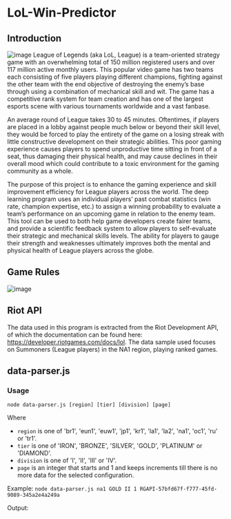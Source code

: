 # LoL-Win-Predictor

## Introduction
![image](https://user-images.githubusercontent.com/72530527/173493464-56178ca8-d420-43ac-afa3-2146b9bcb457.png)
League of Legends (aka LoL, League) is a team-oriented strategy game with an overwhelming total of 150 million registered users and over 117 million active monthly users. This popular video game has two teams each consisting of five players playing different champions, fighting against the other team with the end objective of destroying the enemy’s base through using a combination of mechanical skill and wit. The game has a competitive rank system for team creation and has one of the largest esports scene with various tournaments worldwide and a vast fanbase.

An average round of League takes 30 to 45 minutes. Oftentimes, if players are placed in a lobby against people much below or beyond their skill level, they would be forced to play the entirety of the game on a losing streak with little constructive development on their strategic abilities. This poor gaming experience causes players to spend unproductive time sitting in front of a seat, thus damaging their physical health, and may cause declines in their overall mood which could contribute to a toxic environment for the gaming community as a whole.

The purpose of this project is to enhance the gaming experience and skill improvement efficiency for League players across the world. The deep learning program uses an individual players’ past combat statistics (win rate, champion expertise, etc.) to assign a winning probability to evaluate a team’s performance on an upcoming game in relation to the enemy team. This tool can be used to both help game developers create fairer teams, and provide a scientific feedback system to allow players to self-evaluate their strategic and mechanical skills levels. The ability for players to gauge their strength and weaknesses ultimately improves both the mental and physical health of League players across the globe.

## Game Rules
![image](https://user-images.githubusercontent.com/72530527/173493526-65a75a21-7e7e-4c12-8c64-b0629665e907.png)


## Riot API
The data used in this program is extracted from the Riot Development API, of which the documentation can be found here: https://developer.riotgames.com/docs/lol. The data sample used focuses on Summoners (League players) in the NA1 region, playing ranked games.

## data-parser.js

### Usage

`node data-parser.js [region] [tier] [division] [page]`

Where
* `region` is one of 'br1', 'eun1', 'euw1', 'jp1', 'kr1', 'la1', 'la2', 'na1', 'oc1', 'ru' or 'tr1'.
* `tier` is one of 'IRON', 'BRONZE', 'SILVER', 'GOLD', 'PLATINUM' or 'DIAMOND'.
* `division` is one of 'I', 'II', 'III' or 'IV'.
* `page` is an integer that starts and 1 and keeps increments till there is no more data for the selected configuration.

Example:
`node data-parser.js na1 GOLD II 1 RGAPI-57bfd67f-f777-45fd-9089-345a2e4a249a`

Output:
